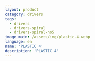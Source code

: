 ```yaml
---
layout: product
category: drivers
tags:
  - drivers
  - drivers-spiral
  - drivers-spiral-no5
image_main: /assets/img/plastic-4.webp
language: en
name: 'PLASTIC 4'
description: 'PLASTIC 4'
---
```

